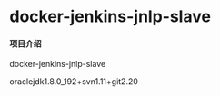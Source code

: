 # docker-jenkins-jnlp-slave

#### 项目介绍
docker-jenkins-jnlp-slave

oraclejdk1.8.0_192+svn1.11+git2.20
